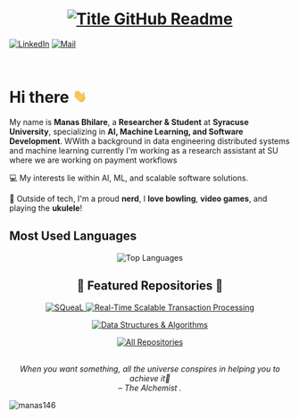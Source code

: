 <h1 style="text-align: center;">
  <a href="https://git.io/typing-svg" target="_blank">
    <img src="https://readme-typing-svg.herokuapp.com?font=Inter&weight=800&size=35&duration=3000&pause=500&multiline=true&width=650&height=140&lines=%24+whoami;Manas+Bhilare" alt="Title GitHub Readme" />
  </a>
</h1>



[![LinkedIn](https://img.shields.io/badge/LinkedIn-ManasBhilare-informational?style=flat-square&logo=linkedin&logoColor=white)](https://www.linkedin.com/in/manasbhilare/)
[![Mail](https://img.shields.io/badge/Gmail-bhilaremanas@gmail.com-informational?style=flat-square&color=EA4335&logo=gmail&logoColor=white)](mailto:bhilaremanas@gmail.com)

<br>

# Hi there <img src="https://raw.githubusercontent.com/ManasBhilare/ManasBhilare/main/wave.gif" width="25px">

My name is **Manas Bhilare**, a **Researcher & Student** at **Syracuse University**, specializing in **AI, Machine Learning, and Software Development**.
WWith a background in data engineering distributed systems and machine learning currently I'm working as a research assistant at SU where we are working on payment workflows

💻 My interests lie within AI, ML, and scalable software solutions.

🎳 Outside of tech, I'm a proud **nerd**, I **love bowling**, **video games**, and playing the **ukulele**!


## Most Used Languages

<p align="center">
  <img src="https://github-readme-stats.vercel.app/api/top-langs/?username=ManasBhilare&layout=compact&theme=react" alt="Top Languages"/>
</p>

<h2 style="text-align: center;">🚀 Featured Repositories 🚀</h2>

<!-- Repo info cards -->
<p align="center">
  <a href="https://github.com/ManasBhilare/SQueaL">
    <img width="320" src="https://github-readme-stats.vercel.app/api/pin/?username=ManasBhilare&repo=SQueaL&theme=react" alt="SQueaL"/>
  </a>
  <a href="https://github.com/ManasBhilare/Real-Time-Scalable-Transaction-Processing-with-Kafka-Singlestore-and-Temporal">
    <img width="320" src="https://github-readme-stats.vercel.app/api/pin/?username=ManasBhilare&repo=Real-Time-Scalable-Transaction-Processing-with-Kafka-Singlestore-and-Temporal&theme=react" alt="Real-Time Scalable Transaction Processing"/>
  </a>
</p>

<p align="center">
  <a href="https://github.com/ManasBhilare/Data-Structure-And-Algorithms">
    <img width="320" src="https://github-readme-stats.vercel.app/api/pin/?username=ManasBhilare&repo=Data-Structure-And-Algorithms&theme=react" alt="Data Structures & Algorithms" />
  </a>
</p>

<p align="center">
  <a href="https://github.com/ManasBhilare?tab=repositories">
    <img alt="All Repositories" title="All Repositories" src="https://custom-icon-badges.demolab.com/badge/-Click%20Here%20For%20All%20My%20Repos-1F222E?style=for-the-badge&logoColor=white&logo=repo"/>
  </a>
</p>

<!-- QUOTE:START -->
<p align="center"><br><i>When you want something, all the universe conspires in helping you to achieve it💫</i><br><i>– The Alchemist .</i><br></p>
<!-- QUOTE:END -->

<p align="left"> 
  <img src="https://komarev.com/ghpvc/?username=manas146&label=Profile%20views&color=0e75b6&style=flat" alt="manas146" /> 
</p>

